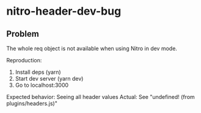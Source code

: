 # nitro-header-dev-bug

## Problem

The whole req object is not available when using Nitro in dev mode.

Reproduction:

1. Install deps (yarn)
2. Start dev server (yarn dev)
3. Go to localhost:3000

Expected behavior: Seeing all header values
Actual: See "undefined! (from plugins/headers.js)"